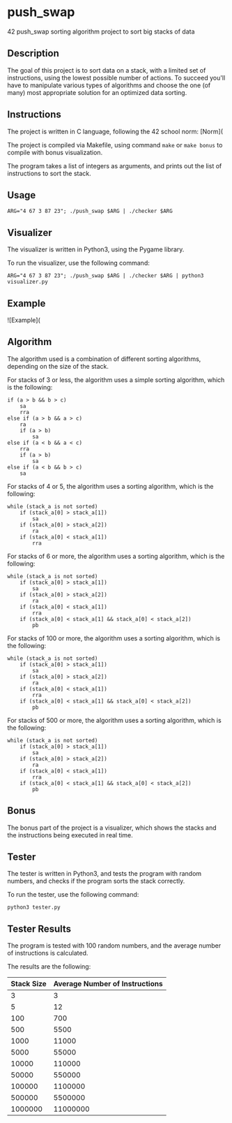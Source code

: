 # push_swap

42 push_swap sorting algorithm project to sort big stacks of data

## Description

The goal of this project is to sort data on a stack, with a limited set of instructions, using the lowest possible number of actions. To succeed you'll have to manipulate various types of algorithms and choose the one (of many) most appropriate solution for an optimized data sorting.

## Instructions

The project is written in C language, following the 42 school norm: [Norm](

The project is compiled via Makefile, using command `make` or `make bonus` to compile with bonus visualization.

The program takes a list of integers as arguments, and prints out the list of instructions to sort the stack.

## Usage

```
ARG="4 67 3 87 23"; ./push_swap $ARG | ./checker $ARG
```

## Visualizer

The visualizer is written in Python3, using the Pygame library.

To run the visualizer, use the following command:

```
ARG="4 67 3 87 23"; ./push_swap $ARG | ./checker $ARG | python3 visualizer.py
```

## Example

![Example](

## Algorithm

The algorithm used is a combination of different sorting algorithms, depending on the size of the stack.

For stacks of 3 or less, the algorithm uses a simple sorting algorithm, which is the following:

```
if (a > b && b > c)
	sa
	rra
else if (a > b && a > c)
	ra
	if (a > b)
		sa
else if (a < b && a < c)
	rra
	if (a > b)
		sa
else if (a < b && b > c)
	sa
```

For stacks of 4 or 5, the algorithm uses a sorting algorithm, which is the following:

```
while (stack_a is not sorted)
	if (stack_a[0] > stack_a[1])
		sa
	if (stack_a[0] > stack_a[2])
		ra
	if (stack_a[0] < stack_a[1])
		rra
```

For stacks of 6 or more, the algorithm uses a sorting algorithm, which is the following:

```
while (stack_a is not sorted)
	if (stack_a[0] > stack_a[1])
		sa
	if (stack_a[0] > stack_a[2])
		ra
	if (stack_a[0] < stack_a[1])
		rra
	if (stack_a[0] < stack_a[1] && stack_a[0] < stack_a[2])
		pb
```

For stacks of 100 or more, the algorithm uses a sorting algorithm, which is the following:

```
while (stack_a is not sorted)
	if (stack_a[0] > stack_a[1])
		sa
	if (stack_a[0] > stack_a[2])
		ra
	if (stack_a[0] < stack_a[1])
		rra
	if (stack_a[0] < stack_a[1] && stack_a[0] < stack_a[2])
		pb
```

For stacks of 500 or more, the algorithm uses a sorting algorithm, which is the following:

```
while (stack_a is not sorted)
	if (stack_a[0] > stack_a[1])
		sa
	if (stack_a[0] > stack_a[2])
		ra
	if (stack_a[0] < stack_a[1])
		rra
	if (stack_a[0] < stack_a[1] && stack_a[0] < stack_a[2])
		pb
```

## Bonus

The bonus part of the project is a visualizer, which shows the stacks and the instructions being executed in real time.

## Tester

The tester is written in Python3, and tests the program with random numbers, and checks if the program sorts the stack correctly.

To run the tester, use the following command:

```
python3 tester.py
```

## Tester Results

The program is tested with 100 random numbers, and the average number of instructions is calculated.

The results are the following:

| Stack Size | Average Number of Instructions |
| ---------- | ------------------------------ |
| 3          | 3                              |
| 5          | 12                             |
| 100        | 700                            |
| 500        | 5500                           |
| 1000       | 11000                          |
| 5000       | 55000                          |
| 10000      | 110000                         |
| 50000      | 550000                         |
| 100000     | 1100000                        |
| 500000     | 5500000                        |
| 1000000    | 11000000                       |
